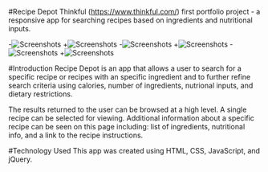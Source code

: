  #Recipe Depot
 Thinkful (https://www.thinkful.com/) first portfolio project - a responsive app for searching recipes based on ingredients and nutritional inputs.
 
-![Screenshots](https://github.com/sgarcia30/recipe_API/blob/master/recipeDepotStartPage.PNG)
+![Screenshots](https://github.com/sgarcia30/recipe_API/blob/master/recipeDepotSearchPage.PNG)
-![Screenshots](https://github.com/sgarcia30/recipe_API/blob/master/recipeDepotResultsPage.PNG)
+![Screenshots](https://github.com/sgarcia30/recipe_API/blob/master/recipeDepotResultsPage2.PNG)
-![Screenshots](https://github.com/sgarcia30/recipe_API/blob/master/recipeDepotSingleResultPage.PNG)
+![Screenshots](https://github.com/sgarcia30/recipe_API/blob/master/recipeDepotSingleResultPage2.PNG)
 
 #Introduction
 Recipe Depot is an app that allows a user to search for a specific recipe or recipes with an specific ingredient and to further refine search
 criteria using calories, number of ingredients, nutrional inputs, and dietary restrictions.

 The results returned to the user can be browsed at a high level.  A single recipe can be selected for viewing.  Additional information about a 
 specific recipe can be seen on this page including: list of ingredients, nutritional info, and a link to the recipe instructions.
 
 #Technology Used
 This app was created using HTML, CSS, JavaScript, and jQuery.